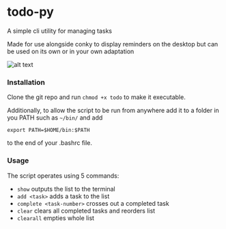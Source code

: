 # todo-py
A simple cli utility for managing tasks

Made for use alongside conky to display reminders on the desktop but can be used on its own or in your own adaptation

![alt text](https://cdn.discordapp.com/attachments/764607214102904904/1127702030551617667/todo-example.png)

### Installation
Clone the git repo and run ```chmod +x todo``` to make it executable.

Additionally, to allow the script to be run from anywhere add it to a folder in you PATH such as ```~/bin/``` and add
```
export PATH=$HOME/bin:$PATH
```
to the end of your .bashrc file.

### Usage
The script operates using 5 commands:
- ```show``` outputs the list to the terminal
- ```add <task>``` adds a task to the list
- ```complete <task-number>``` crosses out a completed task
- ```clear``` clears all completed tasks and reorders list
- ```clearall``` empties whole list
